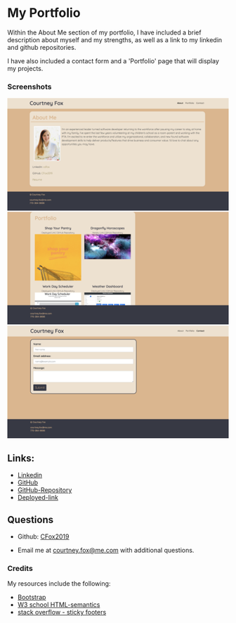 # My Portfolio

Within the About Me section of my portfolio, I have included a brief description about myself and my strengths, as well as a link to my linkedin and github repositories.

I have also included a contact form and a 'Portfolio' page that will display my projects.

### Screenshots
![Portfolio-Home](Asset/images/portfolio-1.png)
![Portfolio](Asset/images/portfolio-3.png)
![Portfolio-Contact form](Asset/images/portfolio-2.png)


## Links:
* [Linkedin](https://www.linkedin.com/in/cdfox/)
* [GitHub](https://github.com/CFox2019)
* [GitHub-Repository](https://github.com/CFox2019/Portfolio)
* [Deployed-link](https://cfox2019.github.io/Portfolio/)

## Questions
* Github: [CFox2019](CFox2019)

* Email me at [courtney.fox@me.com](courtney.fox@me.com) with additional questions.
### Credits

My resources include the following:
   * [Bootstrap](getbootstrap.com)
   * [W3 school HTML-semantics](https://www.w3schools.com/html/html5_semantic_elements.asp)
   * [stack overflow - sticky footers](https://stackoverflow.com/questions/29069498/how-to-make-a-sticky-footer-using-css)

